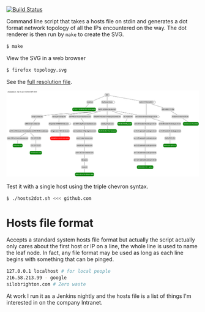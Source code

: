 [![Build
Status](https://travis-ci.org/deanturpin/hosts2dot.svg?branch=master)](https://travis-ci.org/deanturpin/hosts2dot)

Command line script that takes a hosts file on stdin and generates a dot format
network topology of all the IPs encountered on the way. The dot renderer is then
run by ```make``` to create the SVG.
```bash
$ make
```

View the SVG in a web browser
```bash
$ firefox topology.svg
```

See the [full resolution file](topology.svg).

![](topology.svg)

Test it with a single host using the triple chevron syntax.
```bash
$ ./hosts2dot.sh <<< github.com
```

# Hosts file format
Accepts a standard system hosts file format but actually the script actually
only cares about the first host or IP on a line, the whole line is used to name
the leaf node. In fact, any file format may be used as long as each line begins
with something that can be pinged.

```bash
127.0.0.1 localhost # for local people
216.58.213.99 - google
silobrighton.com # Zero waste
```

At work I run it as a Jenkins nightly and the hosts file is a list of things I'm
interested in on the company Intranet.
